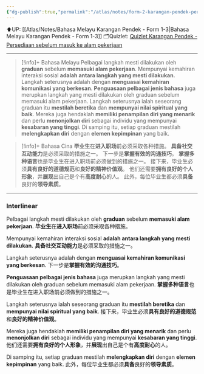 ```yaml
---
{"dg-publish":true,"permalink":"/atlas/notes/form-2-karangan-pendek-persediaan-sebelum-masuk-ke-alam-pekerjaan/","noteIcon":""}
---
```


⬆️UP: [[Atlas/Notes/Bahasa Melayu Karangan Pendek - Form 1-3\|Bahasa Melayu Karangan Pendek - Form 1-3]]
🗂️Quizlet: [Quizlet Karangan Pendek - Persediaan sebelum masuk ke alam pekerjaan](https://quizlet.com/my/991426394/karangan-pendek-form-2-persediaan-sebelum-masuk-ke-alam-pekerjaan-flash-cards/?i=1vbzw5&x=1jqt)

---

> [!info]+ Bahasa Melayu
Pelbagai langkah mesti dilakukan oleh **graduan** sebelum **memasuki alam pekerjaan**. 
Mempunyai kemahiran interaksi sosial **adalah antara langkah yang mesti dilakukan.** 
Langkah seterusnya adalah dengan **menguasai kemahiran komunikasi yang berkesan**. 
**Penguasaan pelbagai jenis bahasa** juga merupkan langkah yang mesti dilakukan oleh graduan sebelum memasuki alam pekerjaan. 
Langkah seterusnya ialah seseorang graduan itu **mestilah beretika** dan **mempunyai nilai spiritual yang baik**. 
Mereka juga hendaklah **memiliki penampilan diri yang menarik** dan perlu **menonjolkan diri** sebagai individu yang mempunyai **kesabaran yang tinggi**. 
Di samping itu, setiap graduan mestilah **melengkapkan diri** dengan **elemen kepimpinan** yang baik.

> [!info]+ Bahasa Cina
**毕业生**在**进入职场**前必须采取各种措施。
**具备社交互动能力**是必须采取的措施之一。
下一步是**掌握有效的沟通技巧**。
**掌握多种语言**也是毕业生在进入职场前必须做到的措施之一。
接下来，毕业生必须**具有良好的道德规范**和**良好的精神价值观**。
他们还需要**拥有良好的个人形象**，并**展现**出自己是个有**高度耐心**的人。
此外，每位毕业生都必须**具备**良好的**领导素质**。


---

### Interlinear

Pelbagai langkah mesti dilakukan oleh **graduan** sebelum **memasuki alam pekerjaan**. 
**毕业生**在**进入职场**前必须采取各种措施。

Mempunyai kemahiran interaksi sosial **adalah antara langkah yang mesti dilakukan.** 
**具备社交互动能力**是必须采取的措施之一。

Langkah seterusnya adalah dengan **menguasai kemahiran komunikasi yang berkesan**. 
下一步是**掌握有效的沟通技巧**。

**Penguasaan pelbagai jenis bahasa** juga merupkan langkah yang mesti dilakukan oleh graduan sebelum memasuki alam pekerjaan. 
**掌握多种语言**也是毕业生在进入职场前必须做到的措施之一。

Langkah seterusnya ialah seseorang graduan itu **mestilah beretika** dan **mempunyai nilai spiritual yang baik**. 
接下来，毕业生必须**具有良好的道德规范**和**良好的精神价值观**。

Mereka juga hendaklah **memiliki penampilan diri yang menarik** dan perlu **menonjolkan diri** sebagai individu yang mempunyai **kesabaran yang tinggi**. 
他们还需要**拥有良好的个人形象**，并**展现**出自己是个有**高度耐心**的人。

Di samping itu, setiap graduan mestilah **melengkapkan diri** dengan **elemen kepimpinan** yang baik.
此外，每位毕业生都必须**具备**良好的**领导素质**。

